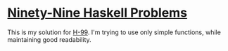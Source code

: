[Ninety-Nine Haskell Problems][1]
=================================

This is my solution for [H-99][1]. I'm trying to use only simple functions,
while maintaining good readability.

[1]: http://www.haskell.org/haskellwiki/H-99:_Ninety-Nine_Haskell_Problems

